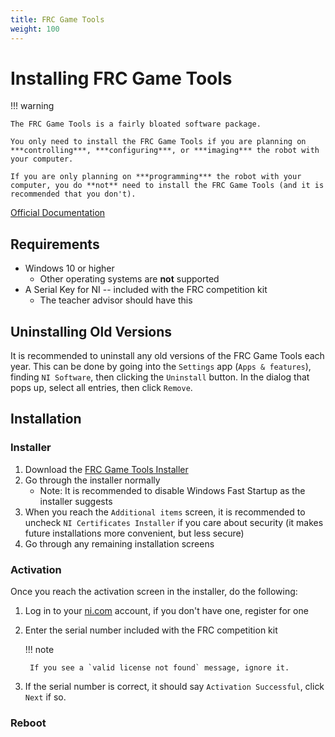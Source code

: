 ```yaml
---
title: FRC Game Tools
weight: 100
---
```


# Installing FRC Game Tools

!!! warning

    The FRC Game Tools is a fairly bloated software package.

    You only need to install the FRC Game Tools if you are planning on ***controlling***, ***configuring***, or ***imaging*** the robot with your computer.

    If you are only planning on ***programming*** the robot with your computer, you do **not** need to install the FRC Game Tools (and it is recommended that you don't).

[Official Documentation](https://docs.wpilib.org/en/stable/docs/zero-to-robot/step-2/frc-game-tools.html)

## Requirements
- Windows 10 or higher
    - Other operating systems are **not** supported
- A Serial Key for NI -- included with the FRC competition kit
    - The teacher advisor should have this

## Uninstalling Old Versions
It is recommended to uninstall any old versions of the FRC Game Tools each year. This can be done by going into the `Settings` app (`Apps & features`), finding `NI Software`, then clicking the `Uninstall` button. In the dialog that pops up, select all entries, then click `Remove`.

## Installation
### Installer
1. Download the [FRC Game Tools Installer](https://www.ni.com/en-us/support/downloads/drivers/download.frc-game-tools.html#479842)
2. Go through the installer normally
    - Note: It is recommended to disable Windows Fast Startup as the installer suggests
3. When you reach the `Additional items` screen, it is recommended to uncheck `NI Certificates Installer` if you care about security (it makes future installations more convenient, but less secure)
4. Go through any remaining installation screens

### Activation
Once you reach the activation screen in the installer, do the following:

1. Log in to your [ni.com](https://ni.com) account, if you don't have one, register for one
2. Enter the serial number included with the FRC competition kit

    !!! note

        If you see a `valid license not found` message, ignore it.

3. If the serial number is correct, it should say `Activation Successful`, click `Next` if so.

### Reboot
